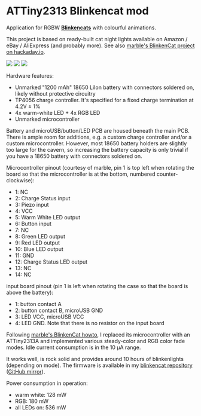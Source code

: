 # ATTiny2313 Blinkencat mod

Application for RGBW [**Blinkencats**](https://finalrewind.org/projects/blinkencat/) with colourful animations.

This project is based on ready-built cat night lights available on
Amazon / eBay / AliExpress (and probably more).
See also [marble's BlinkenCat project on hackaday.io](https://hackaday.io/project/27415-blinkencat).

![](https://finalrewind.org/projects/blinkencat/media/preview.jpg)
![](https://finalrewind.org/projects/blinkencat/media/blinkencat1_pcb.jpg)
![](https://finalrewind.org/projects/blinkencat/media/blinkencat1_inside.jpg)

Hardware features:

* Unmarked "1200 mAh" 18650 LiIon battery with connectors soldered on, likely
  without protective circuitry
* TP4056 charge controller. It's specified for a fixed charge termination at
  4.2V ± 1%
* 4x warm-white LED + 4x RGB LED
* Unmarked microcontroller

Battery and microUSB/button/LED PCB are housed beneath the main PCB. There is
ample room for additions, e.g. a custom charge controller and/or a custom
microcontroller. However, most 18650 battery holders are slightly too large
for the cavern, so increasing the battery capacity is only trivial if you
have a 18650 battery with connectors soldered on.

Microcontroller pinout (courtesy of marble, pin 1 is top left when rotating the
board so that the microcontroller is at the bottom, numbered counter-clockwise):

* 1: NC
* 2: Charge Status input
* 3: Piezo input
* 4: VCC
* 5: Warm White LED output
* 6: Button input
* 7: NC
* 8: Green LED output
* 9: Red LED output
* 10: Blue LED output
* 11: GND
* 12: Charge Status LED output
* 13: NC
* 14: NC

input board pinout (pin 1 is left when rotating the case so that the board is
above the battery):

* 1: button contact A
* 2: button contact B, microUSB GND
* 3: LED VCC, microUSB VCC
* 4: LED GND. Note that there is no resistor on the input board

Following [marble's BlinkenCat
howto](https://hackaday.io/project/27415-blinkencat), I replaced its
microcontroller with an ATTiny2313A and implemented various steady-color and
RGB color fade modes.  Idle current consumption is in the 10 µA range.

It works well, is rock solid and provides around 10 hours of blinkenlights
(depending on mode). The firmware is available in my [blinkencat
repository](https://git.finalrewind.org/blinkencat/) ([GitHub
mirror](https://github.com/derf/blinkencat)).

Power consumption in operation:

* warm white: 128 mW
* RGB: 180 mW
* all LEDs on: 536 mW
